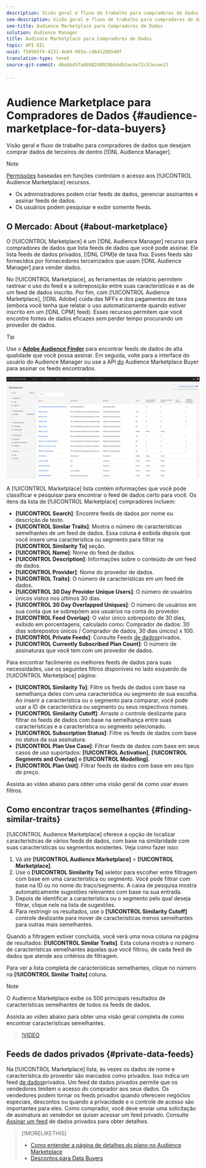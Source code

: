 ```yaml
---
description: Visão geral e fluxo de trabalho para compradores de dados que desejam comprar dados de terceiros no Audience Manager
seo-description: Visão geral e fluxo de trabalho para compradores de dados que desejam comprar dados de terceiros no Audience Manager
seo-title: Audience Marketplace para Compradores de Dados
solution: Audience Manager
title: Audience Marketplace para Compradores de Dados
topic: API DIL
uuid: f505b5f4-4231-4e84-993a-cd64128b540f
translation-type: tm+mt
source-git-commit: d6abb45fa8b88248920b64db3ac4e72c53ecee13

---
```



# Audience Marketplace para Compradores de Dados {#audience-marketplace-for-data-buyers}

Visão geral e fluxo de trabalho para compradores de dados que desejam comprar dados de terceiros de dentro [!DNL Audience Manager].

>[!NOTE]
>[Permissões](../../../reporting/reports-dashboard.md) baseadas em funções controlam o acesso aos [!UICONTROL Audience Marketplace] recursos.
>
>* Os administradores podem criar feeds de dados, gerenciar assinantes e assinar feeds de dados.
>* Os usuários podem pesquisar e exibir somente feeds.


## O Mercado: About {#about-marketplace}

<!-- c_marketplace_about.xml -->

O [!UICONTROL Marketplace] é um [!DNL Audience Manager] recurso para compradores de dados que lista feeds de dados que você pode assinar. Ele lista feeds de dados privados, [!DNL CPM]e de taxa fixa. Esses feeds são fornecidos por fornecedores terceirizados que usam [!DNL Audience Manager] para vender dados.

No [!UICONTROL Marketplace], as ferramentas de relatório permitem rastrear o uso do feed e a sobreposição entre suas características e as de um feed de dados inscrito. Por fim, com [!UICONTROL Audience Marketplace], [!DNL Adobe] cuida das NFFs e dos pagamentos de taxa (embora você tenha que relatar o uso automaticamente quando estiver inscrito em um [!DNL CPM] feed). Esses recursos permitem que você encontre fontes de dados eficazes sem perder tempo procurando um provedor de dados.

>[!TIP]
>
>Use o **[Adobe Audience Finder](https://www.adobe-audience-finder.com/)** para encontrar feeds de dados de alta qualidade que você possa assinar. Em seguida, volte para a interface do usuário do Audience Manager ou use a API [do](https://bank.demdex.com/portal/swagger/index.html#/Audience_Marketplace_Buyer_API) Audience Marketplace Buyer para assinar os feeds encontrados.

![comprador-mercado-visão geral](assets/buyer-marketplace-overview.png)

A [!UICONTROL Marketplace] lista contém informações que você pode classificar e pesquisar para encontrar o feed de dados certo para você. Os itens da lista de [!UICONTROL Marketplace] compradores incluem:

* **[!UICONTROL Search]**: Encontre feeds de dados por nome ou descrição de texto.
* **[!UICONTROL Similar Traits]**: Mostra o número de características semelhantes de um feed de dados. Essa coluna é exibida depois que você insere uma característica ou segmento para filtrar na **[!UICONTROL Similarity To]** seção.
* **[!UICONTROL Name]**: Nome do feed de dados.
* **[!UICONTROL Description]**: Informações sobre o conteúdo de um feed de dados.
* **[!UICONTROL Provider]**: Nome do provedor de dados.
* **[!UICONTROL Traits]**: O número de características em um feed de dados.
* **[!UICONTROL 30 Day Provider Unique Users]**: O número de usuários únicos vistos nos últimos 30 dias.
* **[!UICONTROL 30 Day Overlapped Uniques]**: O número de usuários em sua conta que se sobrepõem aos usuários na conta do provedor.
* **[!UICONTROL Feed Overlap]**: O valor único sobreposto de 30 dias, exibido em porcentagens, calculado como: Comprador de dados: 30 dias sobrepostos únicos / Comprador de dados, 30 dias únicos) x 100.
* **[!UICONTROL Private Feeds]**: Consulte Feeds [de dados](../../../features/audience-marketplace/marketplace-private-feeds.md)privados.
* **[!UICONTROL Currently Subscribed Plan Count]**: O número de assinaturas que você tem com um provedor de dados.

Para encontrar facilmente os melhores feeds de dados para suas necessidades, use os seguintes filtros disponíveis no lado esquerdo da [!UICONTROL Marketplace] página:

* **[!UICONTROL Similarity To]**: Filtre os feeds de dados com base na semelhança deles com uma característica ou segmento de sua escolha. Ao inserir a característica ou o segmento para comparar, você pode usar a ID de característica ou segmento ou seus respectivos nomes.
* **[!UICONTROL Similarity Cutoff]**: Arraste o controle deslizante para filtrar os feeds de dados com base na semelhança entre suas características e a característica ou segmento selecionado.
* **[!UICONTROL Subscription Status]**: Filtre os feeds de dados com base no status da sua assinatura.
* **[!UICONTROL Plan Use Case]**: Filtrar feeds de dados com base em seus casos de uso suportados: **[!UICONTROL Activation]**, **[!UICONTROL Segments and Overlap]** e **[!UICONTROL Modelling]**.
* **[!UICONTROL Plan Unit]**: Filtrar feeds de dados com base em seu tipo de preço.

Assista ao vídeo abaixo para obter uma visão geral de como usar esses filtros.

## Como encontrar traços semelhantes {#finding-similar-traits}

[!UICONTROL Audience Marketplace] oferece a opção de localizar características de vários feeds de dados, com base na similaridade com suas características ou segmentos existentes. Veja como fazer isso:

1. Vá até **[!UICONTROL Audience Marketplace]** &gt; **[!UICONTROL Marketplace]**.
2. Use o **[!UICONTROL Similarity To]** seletor para escolher entre filtragem com base em uma característica ou segmento. Você pode filtrar com base na ID ou no nome do traço/segmento. A caixa de pesquisa mostra automaticamente sugestões relevantes com base na sua entrada.
3. Depois de identificar a característica ou o segmento pelo qual deseja filtrar, clique nele na lista de sugestões.
4. Para restringir os resultados, use o **[!UICONTROL Similarity Cutoff]** controle deslizante para mover de características menos semelhantes para outras mais semelhantes.

Quando a filtragem estiver concluída, você verá uma nova coluna na página de resultados: **[!UICONTROL Similar Traits]**. Esta coluna mostra o número de características semelhantes àquelas que você filtrou, de cada feed de dados que atende aos critérios de filtragem.

Para ver a lista completa de características semelhantes, clique no número na **[!UICONTROL Similar Traits]** coluna.

>[!NOTE]
>
> O Audience Marketplace exibe os 500 principais resultados de características semelhantes de todos os feeds de dados.

Assista ao vídeo abaixo para obter uma visão geral completa de como encontrar características semelhantes.

>[!VIDEO](https://video.tv.adobe.com/v/29370/?captions=por_br)


## Feeds de dados privados {#private-data-feeds}

Na [!UICONTROL Marketplace] lista, às vezes os dados de nome e característica do provedor são marcados como privados. Isso indica um feed [de dados](../../../features/audience-marketplace/marketplace-private-feeds.md)privados. Um feed de dados privados permite que os vendedores limitem o acesso do comprador aos seus dados. Os vendedores podem tornar os feeds privados quando oferecem negócios especiais, descontos ou quando a privacidade e o controle de acesso são importantes para eles. Como comprador, você deve enviar uma solicitação de assinatura ao vendedor se quiser acessar um feed privado. Consulte [Assinar um feed](../../../features/audience-marketplace/marketplace-data-buyers/marketplace-manage-subscriptions.md#subscript-private-data-feed) de dados privados para obter detalhes.

>[!MORELIKETHIS]
>
>* [Como entender a página de detalhes do plano no Audience Marketplace](../../../features/audience-marketplace/marketplace-data-buyers/marketplace-manage-subscriptions.md#marketplace-buyer-details)
>* [Descontos para Data Buyers](../../../features/audience-marketplace/marketplace-data-buyers/marketplace-manage-subscriptions.md#buyer-discount)

